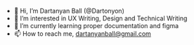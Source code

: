 - 👋 Hi, I’m Dartanyan Ball (@Dartonyon)
- 👀 I’m interested in UX Writing, Design and Technical Writing 
- 🌱 I’m currently learning proper documentation and figma
- 📫 How to reach me, dartanyanball@gmail.com

<!---
Dartonyon/Dartonyon is a ✨ special ✨ repository because its `README.md` (this file) appears on your GitHub profile.
You can click the Preview link to take a look at your changes.
--->
